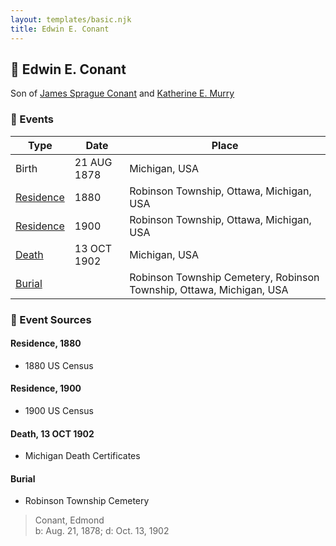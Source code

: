 ```yaml
---
layout: templates/basic.njk
title: Edwin E. Conant
---
```

## 🔵 Edwin E. Conant

Son of [James Sprague Conant](/people/6/62404416) and [Katherine E. Murry](/people/2/25746290)

### 📆 Events

Type | Date | Place
------ | ------ | ------
Birth | 21 AUG 1878 | Michigan, USA
[Residence](#event-1) | 1880 | Robinson Township, Ottawa, Michigan, USA
[Residence](#event-2) | 1900 | Robinson Township, Ottawa, Michigan, USA
[Death](#event-3) | 13 OCT 1902 | Michigan, USA
[Burial](#event-4) |  | Robinson Township Cemetery, Robinson Township, Ottawa, Michigan, USA

### 📰 Event Sources

#### <a id="event-1"></a> Residence, 1880
* 1880 US Census

#### <a id="event-2"></a> Residence, 1900
* 1900 US Census

#### <a id="event-3"></a> Death, 13 OCT 1902
* Michigan Death Certificates

#### <a id="event-4"></a> Burial
* Robinson Township Cemetery
>   
  > Conant, Edmond  
  > b: Aug. 21, 1878; d: Oct. 13, 1902